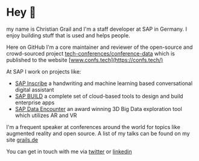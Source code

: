 # Hey 👋

my name is Christian Grail and I'm a staff developer at SAP in Germany. I enjoy building stuff that is used and helps people.

Here on GitHub I'm a core maintainer and reviewer of the open-source and crowd-sourced project [tech-conferences/conference-data](https://github.com/tech-conferences/conference-data) which is published to the website [www.confs.tech](https://confs.tech/)

At SAP I work on projects like:
- [SAP Inscribe](https://www.youtube.com/watch?v=kICnfrqOizw) a handwriting and machine learning based conversational digital assistant
- [SAP BUILD](https://vimeo.com/182832619) a complete set of cloud-based tools to design and build enterprise apps
- [SAP Data Encounter](https://sapvideoa35699dc5.hana.ondemand.com/?entry_id=0_mdjdr8rn) an award winning 3D Big Data exploration tool which utilizes AR and VR
  
I'm a frequent speaker at conferences around the world for topics like augmented reality and open source. A list of my talks can be found on my site [grails.de](https://grails.de/about)

You can get in touch with me via [twitter](https://twitter.com/cgrail) or [linkedin](https://www.linkedin.com/in/cgrail/)
